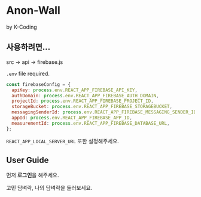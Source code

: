 # Anon-Wall
by K-Coding


## 사용하려면...
src -> api -> firebase.js

`.env` file required.
```javascript
const firebaseConfig = {
  apiKey: process.env.REACT_APP_FIREBASE_API_KEY,
  authDomain: process.env.REACT_APP_FIREBASE_AUTH_DOMAIN,
  projectId: process.env.REACT_APP_FIREBASE_PROJECT_ID,
  storageBucket: process.env.REACT_APP_FIREBASE_STORAGEBUCKET,
  messagingSenderId: process.env.REACT_APP_FIREBASE_MESSAGING_SENDER_ID,
  appId: process.env.REACT_APP_FIREBASE_APP_ID,
  measurementId: process.env.REACT_APP_FIREBASE_DATABASE_URL,
};
```
`REACT_APP_LOCAL_SERVER_URL` 또한 설정해주세요.

## User Guide

먼저 **로그인**을 해주세요.

고민 담벼락, 나의 담벼락을 둘러보세요.

